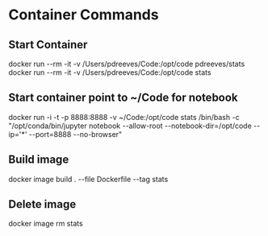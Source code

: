 # Container Commands

## Start Container
docker run --rm -it -v /Users/pdreeves/Code:/opt/code pdreeves/stats
docker run --rm -it -v /Users/pdreeves/Code:/opt/code stats

## Start container point to ~/Code for notebook 
docker run -i -t -p 8888:8888  -v ~/Code:/opt/code stats /bin/bash -c "/opt/conda/bin/jupyter notebook --allow-root --notebook-dir=/opt/code --ip='*' --port=8888 --no-browser"

## Build image
docker image build . --file Dockerfile --tag stats

## Delete image
docker image rm stats

